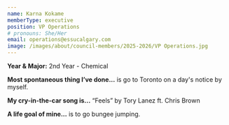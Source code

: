 ```yaml
---
name: Karna Kokame
memberType: executive
position: VP Operations
# pronouns: She/Her
email: operations@essucalgary.com
image: /images/about/council-members/2025-2026/VP Operations.jpg
---
```


**Year & Major:** 2nd Year - Chemical

**Most spontaneous thing I’ve done...** is go to Toronto on a day's notice by myself.

**My cry-in-the-car song is...** “Feels” by Tory Lanez ft. Chris Brown

**A life goal of mine...** is to go bungee jumping.

